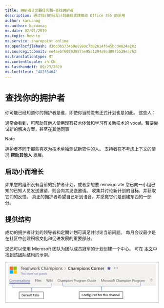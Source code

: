 ```yaml
---
title: 拥护者计划最佳实践-查找拥护者
description: 通过我们的冠军计划最佳实践推动 Office 365 的采用
author: karuanag
ms.author: karuanag
ms.date: 02/01/2019
ms.topic: how-to
ms.service: sharepoint online
ms.openlocfilehash: d3dc0b573469e8990c7b82014f645bcd4824a282
ms.sourcegitcommit: ee4aebf60893887ae95a1294a9ad8975539ea762
ms.translationtype: MT
ms.contentlocale: zh-CN
ms.lasthandoff: 09/23/2020
ms.locfileid: "48233464"
---
```

# <a name="finding-your-champions"></a>查找你的拥护者 

你可能已经知道你的拥护者是谁，即使你当前没有正式计划也是如此。  这些人：

通常会看到，可帮助其他人使用现有技术体验和学习有关新技术的 vocal。若要尝试新的解决方案，甚至在其他同事

> [!NOTE]
> 拥护者不同于那些喜欢为技术单独测试新软件的人。 支持者在不考虑上下文的情况 **帮助其他人** 发展。 

## <a name="start-small-and-grow"></a>启动小而增长

如果您的组织没有当前的拥护者计划，或者您想要 reinvigorate 您已向一小组已知的已知人员发送邀请，则会向其发送邀请。  收集并讨论新计划的目标，并获取它们的反馈。 真正的拥护者希望自己听到语音，并感觉它们是创建东西的一部分。  

## <a name="provide-structure"></a>提供结构

成功的拥护者计划的领导者和定期计划可满足并讨论当前问题。  每月会议最少是在社区中创建积极文化和促进发展的重要部分。  

您还可以使用 Microsoft 团队为团队成员冠军的计划创建一个中心。  可在 [本文](https://docs.microsoft.com/MicrosoftTeams/teams-adoption-your-first-teams)中找到该团队结构的示例。

![团队合作冠军团队选项卡](media/teams-adoption-tab-example.png)